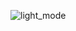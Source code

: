 
![light_mode](https://user-images.githubusercontent.com/92738343/147874876-96592600-6f5d-4879-bc5d-d4dbfc714036.png)

